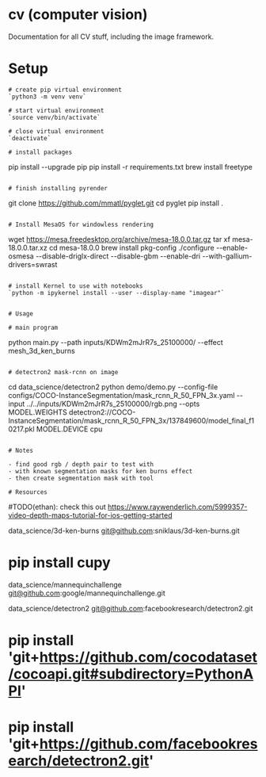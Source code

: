 # cv (computer vision)

Documentation for all CV stuff, including the image framework.

# Setup

```
# create pip virtual environment
`python3 -m venv venv`

# start virtual environment
`source venv/bin/activate`

# close virtual environment
`deactivate`

# install packages
```
pip install --upgrade pip
pip install -r requirements.txt
brew install freetype
```

# finish installing pyrender
```
git clone https://github.com/mmatl/pyglet.git
cd pyglet
pip install .
```

# Install MesaOS for windowless rendering
```
wget https://mesa.freedesktop.org/archive/mesa-18.0.0.tar.gz
tar xf mesa-18.0.0.tar.xz
cd mesa-18.0.0
brew install pkg-config
./configure --enable-osmesa --disable-driglx-direct --disable-gbm --enable-dri --with-gallium-drivers=swrast

```

# install Kernel to use with notebooks
`python -m ipykernel install --user --display-name "imagear"`


# Usage

# main program
```
python main.py --path inputs/KDWm2mJrR7s_25100000/ --effect mesh_3d_ken_burns
```

# detectron2 mask-rcnn on image
```
cd data_science/detectron2
python demo/demo.py --config-file configs/COCO-InstanceSegmentation/mask_rcnn_R_50_FPN_3x.yaml   --input ../../inputs/KDWm2mJrR7s_25100000/rgb.png --opts MODEL.WEIGHTS detectron2://COCO-InstanceSegmentation/mask_rcnn_R_50_FPN_3x/137849600/model_final_f10217.pkl MODEL.DEVICE cpu
```

# Notes

- find good rgb / depth pair to test with
- with known segmentation masks for ken burns effect
- then create segmentation mask with tool

# Resources

```
#TODO(ethan): check this out
https://www.raywenderlich.com/5999357-video-depth-maps-tutorial-for-ios-getting-started

data_science/3d-ken-burns
git@github.com:sniklaus/3d-ken-burns.git
# pip install cupy

data_science/mannequinchallenge
git@github.com:google/mannequinchallenge.git

data_science/detectron2
git@github.com:facebookresearch/detectron2.git
# pip install 'git+https://github.com/cocodataset/cocoapi.git#subdirectory=PythonAPI'
# pip install 'git+https://github.com/facebookresearch/detectron2.git'
```